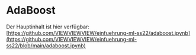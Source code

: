 # AdaBoost

Der Hauptinhalt ist hier verfügbar: [https://github.com/VIEWVIEWVIEW/einfuehrung-ml-ss22/adaboost.ipynb](https://github.com/VIEWVIEWVIEW/einfuehrung-ml-ss22/blob/main/adaboost.ipynb)
